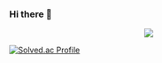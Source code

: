 ### Hi there 👋

<p align="center">
  <img src="https://capsule-render.vercel.app/api?type=waving&color=60268D&height=280&section=header&text=BOGYUNG KIM&fontSize=60" />
</p>


[![Solved.ac Profile](http://mazassumnida.wtf/api/generate_badge?boj=bogyung1)](https://solved.ac/bogyung1)
<!--
![Anurag's GitHub stats](https://github-readme-stats.vercel.app/api?username=bogyung1&show_icons=true&theme=buefy)
-->


<!--
**bogyung1/bogyung1** is a ✨ _special_ ✨ repository because its `README.md` (this file) appears on your GitHub profile.

Here are some ideas to get you started:

- 🔭 I’m currently working on ...
- 🌱 I’m currently learning ...
- 👯 I’m looking to collaborate on ...
- 🤔 I’m looking for help with ...
- 💬 Ask me about ...
- 📫 How to reach me: ...
- 😄 Pronouns: ...
- ⚡ Fun fact: ...
-->
